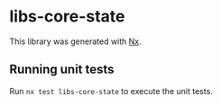 # libs-core-state

This library was generated with [Nx](https://nx.dev).

## Running unit tests

Run `nx test libs-core-state` to execute the unit tests.
